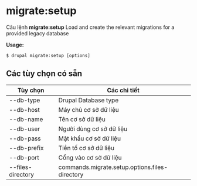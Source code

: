 # migrate:setup
Câu lệnh **migrate:setup** Load and create the relevant migrations for a provided legacy database

**Usage:**
```
$ drupal migrate:setup [options] 
```

## Các tùy chọn có sẵn
Tùy chọn | Các chi tiết
-------|-------------
--db-type | Drupal Database type
--db-host | Máy chủ cơ sở dữ liệu
--db-name | Tên cơ sở dữ liệu
--db-user | Người dùng cơ sở dữ liệu
--db-pass | Mật khẩu cơ sở dữ liệu
--db-prefix | Tiền tố cơ sở dữ liệu
--db-port | Cổng vào cơ sở dữ liệu
--files-directory | commands.migrate.setup.options.files-directory
